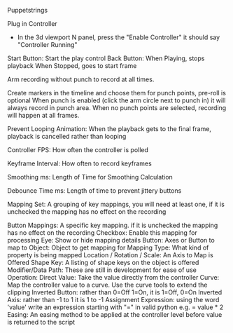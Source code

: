 Puppetstrings


Plug in Controller
- In the 3d viewport N panel, press the "Enable Controller" it should say "Controller Running"

Start Button: Start the play control
Back Button:
    When Playing, stops playback
    When Stopped, goes to start frame

Arm recording without punch to record at all times.

Create markers in the timeline and choose them for punch points, pre-roll is optional
When punch is enabled (click the arm circle next to punch in) it will always record in punch area.
When no punch points are selected, recording will happen at all frames.

Prevent Looping Animation: When the playback gets to the final frame, playback is cancelled rather than looping

Controller FPS: How often the controller is polled

Keyframe Interval: How often to record keyframes

Smoothing ms: Length of Time for Smoothing Calculation

Debounce Time ms: Length of time to prevent jittery buttons

Mapping Set: A grouping of key mappings, you will need at least one, if it is unchecked the mapping has no effect on the recording

Button Mappings: A specific key mapping. if it is unchecked the mapping has no effect on the recording
    Checkbox: Enable this mapping for processing
    Eye: Show or hide mapping details
    Button: Axes or Button to map to
    Object: Object to get mapping for
    Mapping Type: What kind of property is being mapped
        Location / Rotation / Scale: An Axis to Map is Offered
        Shape Key: A listing of shape keys on the object is offered
        Modifier/Data Path: These are still in development for ease of use
    Operation:
        Direct Value: Take the value directly from the controller
        Curve: Map the controller value to a curve. Use the curve tools to extend the clipping
        Inverted Button: rather than 0=Off 1=On, it is 1=Off, 0=On
        Inverted Axis: rather than -1 to 1 it is 1 to -1
        Assignment Expression: using the word 'value' write an expression starting with "=" in valid python
            e.g.     = value * 2
        Easing: An easing method to be applied at the controller level before value is returned to the script


